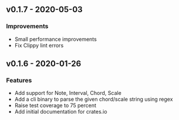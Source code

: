 ## v0.1.7 - 2020-05-03

### Improvements
- Small performance improvements
- Fix Clippy lint errors

## v0.1.6 - 2020-01-26

### Features
- Add support for Note, Interval, Chord, Scale
- Add a cli binary to parse the given chord/scale string using regex
- Raise test coverage to 75 percent
- Add initial documentation for crates.io